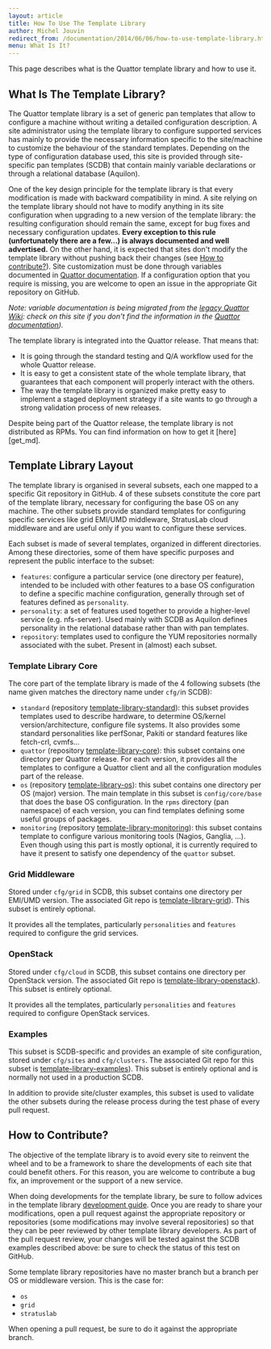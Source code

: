 ```yaml
---
layout: article
title: How To Use The Template Library
author: Michel Jouvin
redirect_from: /documentation/2014/06/06/how-to-use-template-library.html
menu: What Is It?
---
```


[tl_development]: /development/template_library.html
[quattor_rtd_documentation]: http://quattor-documentation.readthedocs.io/en/latest
[get_tl]: /template_library/get_tl.html

This page describes what is the Quattor template library and how to use it.

## What Is The Template Library?

The Quattor template library is a set of generic pan templates that allow to configure a machine
without writing a detailed configuration description.
A site administrator using the template library to configure supported services
has mainly to provide the necessary information specific to the site/machine to customize the behaviour
of the standard templates. Depending on the type of configuration database used, this site is
provided through site-specific pan templates (SCDB) that
contain mainly variable declarations or through a relational database (Aquilon).

One of the key design principle for the template library is that every modification is made with
backward compatibility in mind. A site relying on the
template library should not have to modify anything in its site configuration when upgrading
to a new version of the template library: the resulting
configuration should remain the same, except for bug fixes and necessary configuration
updates. __Every exception to this rule (unfortunately there are
a few...) is always documented and well advertised.__ On the other hand, it is expected
that sites don't modify the template library without
pushing back their changes (see [How to contribute?](#how-to-contribute)). Site customization
must be done through variables documented in [Quattor documentation][quattor_rtd_documentation].
If a configuration option that you require is
missing, you are welcome to open an issue in the appropriate Git repository on GitHub.

*Note: variable documentation is being migrated from the [legacy Quattor Wiki](https://trac.lal.in2p3.fr/Quattor/wiki/Doc):
check on this site if you don't find the information in the [Quattor documentation][quattor_rtd_documentation]).*

The template library is integrated into the Quattor release. That means that:

* It is going through the
standard testing and Q/A workflow used for the whole Quattor release.
* It is easy to get a consistent state of the whole template library, that guarantees
that each component will properly interact with the others.
* The way the template library is organized make pretty easy to implement a staged
deployment strategy if a site wants to go through a strong validation
process of new releases.

Despite being part of the Quattor release, the template library is not distributed as
RPMs. You can find information on how to get it [here][get_md].

## Template Library Layout

The template library is organised in several subsets, each one mapped to a specific
Git repository in GitHub. 4 of these subsets constitute the core
part of the template library, necessary for configuring the base OS on any machine.
The other subsets provide standard templates for configuring
specific services like grid EMI/UMD middleware, StratusLab cloud middleware and are
useful only if you want to configure these services.

Each subset is made of several templates, organized in different directories. Among
these directories, some of them have specific purposes and represent
the public interface to the subset:

* `features`: configure a particular service (one directory per feature),
intended to be included with other features to a base OS configuration to define a specific machine
configuration, generally through set of features defined as `personality`.
* `personality`: a set of features used together to provide a higher-level service
(e.g. nfs-server). Used mainly with SCDB as Aquilon defines
personality in the relational database rather than with pan templates.
* `repository`: templates used to configure the YUM repositories normally associated
with the subet. Present in (almost) each subset.

### Template Library Core

The core part of the template library is made of the 4 following subsets (the name
given matches the directory name under `cfg/`in SCDB):

* `standard` (repository [template-library-standard](https://github.com/quattor/template-library-standard)):
this subset provides templates used to
describe hardware, to determine OS/kernel version/architecture, configure file systems. It also provides
some standard personalities like perfSonar,
Pakiti or standard features like fetch-crl, cvmfs...
* `quattor` (repository [template-library-core](https://github.com/quattor/template-library-core)): this
subset contains one directory per Quattor release. For each version, it provides all the templates to
configure a Quattor client
and all the configuration modules part of the release.
* `os` (repository [template-library-os](https://github.com/quattor/template-library-os)): this subet
contains one directory per OS (major) version.
The main template in this subset is `config/core/base` that does the base OS configuration. In the
`rpms` directory (pan namespace) of each version,
you can find templates defining some useful groups of packages.
* `monitoring` (repository [template-library-monitoring](https://github.com/quattor/template-library-monitoring)):
this subset contains template to
configure various monitoring tools (Nagios, Ganglia, ...). Even though using this part is mostly optional, it is
currently required to have it present
to satisfy one dependency of the `quattor` subset.


### Grid Middleware

Stored under `cfg/grid` in SCDB, this subset contains one directory per EMI/UMD version. The associated Git repo is
[template-library-grid](https://github.com/quattor/template-library-grid)). This subset is entirely optional.

It provides all the templates, particularly `personalities` and `features` required to configure the grid services.


### OpenStack

Stored under `cfg/cloud` in SCDB, this subset contains one directory per OpenStack version. The associated Git repo is
[template-library-openstack](https://github.com/quattor/template-library-openstack)). This subset is entirely optional.

It provides all the templates, particularly `personalities` and `features` required to configure OpenStack services.


### Examples

This subset is SCDB-specific and provides an example of site configuration, stored under `cfg/sites` and `cfg/clusters`.
The associated Git repo for this subset is
[template-library-examples](https://github.com/quattor/template-library-examples)). This subset is entirely optional and is normally
not used in a production SCDB.

In addition to provide site/cluster examples, this subset is used to validate the other subsets during the release process
during the test phase of every pull request.


## How to Contribute?

The objective of the template library is to avoid every site to reinvent the wheel and
to be a framework to share the developments of each site that could benefit others.
For this reason, you are welcome to contribute a bug fix, an improvement or the support
of a new service.

When doing developments for the template library, be sure to follow advices in the template
library [development guide][tl_development]. Once you are ready to share your modifications,
open a pull request against the appropriate repository or
repositories (some modifications may involve several repositories) so that they can
be peer reviewed by other template library developers. As part of the pull request review,
your changes will be tested against the SCDB examples described above: be sure to check
the status of this test on GitHub.

Some template library repositories have no master branch but a branch per OS or middleware
version. This is the case for:

* `os`
* `grid`
* `stratuslab`

When opening a pull request, be sure to do it against the appropriate branch.
